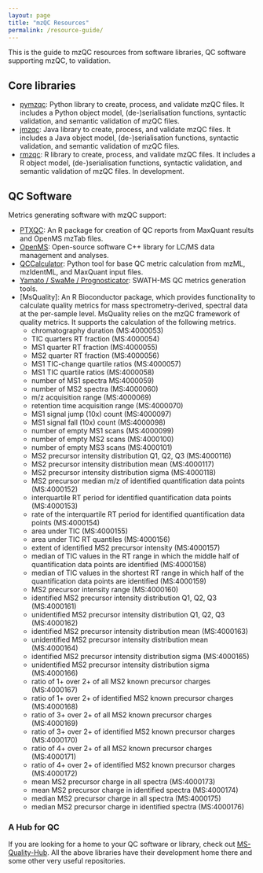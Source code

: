 ```yaml
---
layout: page
title: "mzQC Resources"
permalink: /resource-guide/
---
```


This is the guide to mzQC resources from software libraries, QC software supporting mzQC, to validation. 


## Core libraries
- [pymzqc](https://github.com/MS-Quality-Hub/pymzqc): Python library to create, process, and validate mzQC files.
It includes a Python object model, (de-)serialisation functions, syntactic validation, and semantic validation of mzQC files.
- [jmzqc](https://github.com/MS-Quality-Hub/jmzqc): Java library to create, process, and validate mzQC files.
It includes a Java object model, (de-)serialisation functions, syntactic validation, and semantic validation of mzQC files.
- [rmzqc](https://github.com/MS-Quality-Hub/rmzqc): R library to create, process, and validate mzQC files.
It includes a R object model, (de-)serialisation functions, syntactic validation, and semantic validation of mzQC files. In development.

## QC Software
Metrics generating software with mzQC support:
- [PTXQC](https://github.com/cbielow/PTXQC): An R package for creation of QC reports from MaxQuant results and OpenMS mzTab files.
- [OpenMS](https://github.com/OpenMS/OpenMS): Open-source software C++ library for LC/MS data management and analyses.
- [QCCalculator](https://github.com/bigbio/qccalculator): Python tool for base QC metric calculation from mzML, mzIdentML, and MaxQuant input files.
- [Yamato / SwaMe / Prognosticator](https://github.com/PaulBrack/Yamato): SWATH-MS QC metrics generation tools.
- [MsQuality]: An R Bioconductor package, which provides functionality to calculate quality metrics for mass spectrometry-derived, spectral data at the per-sample level. MsQuality relies on the mzQC framework of quality metrics. It supports the calculation of the following metrics.
  - chromatography duration (MS:4000053)
  - TIC quarters RT fraction (MS:4000054)
  - MS1 quarter RT fraction (MS:4000055)
  - MS2 quarter RT fraction (MS:4000056)
  - MS1 TIC-change quartile ratios (MS:4000057)
  - MS1 TIC quartile ratios (MS:4000058)
  - number of MS1 spectra MS:4000059)
  - number of MS2 spectra (MS:4000060)
  - m/z acquisition range (MS:4000069)
  - retention time acquisition range (MS:4000070)
  - MS1 signal jump (10x) count (MS:4000097)
  - MS1 signal fall (10x) count (MS:4000098)
  - number of empty MS1 scans (MS:4000099)
  - number of empty MS2 scans (MS:4000100)
  - number of empty MS3 scans (MS:4000101)
  - MS2 precursor intensity distribution Q1, Q2, Q3 (MS:4000116)
  - MS2 precursor intensity distribution mean (MS:4000117)
  - MS2 precursor intensity distribution sigma (MS:4000118)
  - MS2 precursor median m/z of identified quantification data points (MS:4000152)
  - interquartile RT period for identified quantification data points (MS:4000153)
  - rate of the interquartile RT period for identified quantification data points (MS:4000154)
  - area under TIC (MS:4000155)
  - area under TIC RT quantiles (MS:4000156)
  - extent of identified MS2 precursor intensity (MS:4000157)
  - median of TIC values in the RT range in which the middle half of quantification data points are identified (MS:4000158)
  - median of TIC values in the shortest RT range in which half of the quantification data points are identified (MS:4000159)
  - MS2 precursor intensity range (MS:4000160)
  - identified MS2 precursor intensity distribution Q1, Q2, Q3 (MS:4000161)
  - unidentified MS2 precursor intensity distribution Q1, Q2, Q3 (MS:4000162)
  - identified MS2 precursor intensity distribution mean (MS:4000163)
  - unidentified MS2 precursor intensity distribution mean (MS:4000164)
  - identified MS2 precursor intensity distribution sigma (MS:4000165)
  - unidentified MS2 precursor intensity distribution sigma (MS:4000166)
  - ratio of 1+ over 2+ of all MS2 known precursor charges (MS:4000167)
  - ratio of 1+ over 2+ of identified MS2 known precursor charges (MS:4000168)
  - ratio of 3+ over 2+ of all MS2 known precursor charges (MS:4000169)
  - ratio of 3+ over 2+ of identified MS2 known precursor charges (MS:4000170)
  - ratio of 4+ over 2+ of all MS2 known precursor charges (MS:4000171)
  - ratio of 4+ over 2+ of identified MS2 known precursor charges (MS:4000172)
  - mean MS2 precursor charge in all spectra (MS:4000173)
  - mean MS2 precursor charge in identified spectra (MS:4000174)
  - median MS2 precursor charge in all spectra (MS:4000175)
  - median MS2 precursor charge in identified spectra (MS:4000176)

### A Hub for QC
If you are looking for a home to your QC software or library, check out [MS-Quality-Hub](https://github.com/MS-Quality-Hub). All the above libraries have their development home there and some other very useful repositories.
